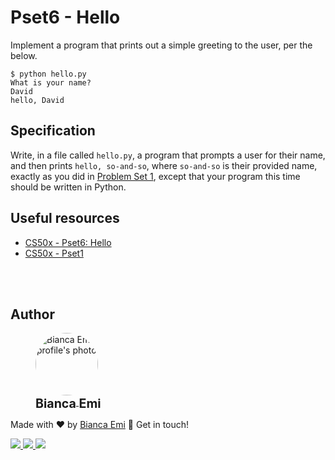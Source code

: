 ﻿# Pset6 - Hello

Implement a program that prints out a simple greeting to the user, per the below.

```
$ python hello.py
What is your name?
David
hello, David
```

## Specification

Write, in a file called `hello.py`, a program that prompts a user for their name, and then prints `hello, so-and-so`, where `so-and-so` is their provided name, exactly as you did in <a href="https://cs50.harvard.edu/x/2022/psets/1/">Problem Set 1</a>, except that your program this time should be written in Python.

## Useful resources

- [CS50x - Pset6: Hello](https://cs50.harvard.edu/x/2022/psets/6/hello/)
- [CS50x - Pset1](https://cs50.harvard.edu/x/2022/psets/1/)

<br /><br />

## Author
<div sytle="display: inline-block;">
    <figure>
        <a href="https://github.com/bemibrando" target="_blank">
            <img style="border-radius: 50%;" src="https://avatars.githubusercontent.com/u/102377919?v=4" width="100px" alt="Bianca Emi profile's photo"> <br />
            <sub style="text-align: center; font-size: 1.4em;"><b>Bianca Emi</b></sub>
        </a>
    </figure>
    <p>Made with ♥ by <a href="https://github.com/bemibrando" target="_blank">Bianca Emi</a> 👋 Get in touch!</p>
    <div align="start">
        <a href="https://www.linkedin.com/in/bianca-emi/" target="_blank">
            <img src="https://img.shields.io/badge/LinkedIn-0077B5?style=for-the-badge&logo=linkedin&logoColor=white">
        </a>   
        <a href="https://twitter.com/bemibrando" target="_blank">
            <img src="https://img.shields.io/badge/Twitter-1DA1F2?style=for-the-badge&logo=twitter&logoColor=white">
        </a>   
        <a href="mailto: bemi.brando@outlook.com">
            <img src="https://img.shields.io/badge/bemi.brando@outlook.com-0078D4?style=for-the-badge&logo=microsoft-outlook&logoColor=white">
        </a><br/>
    </div>
</div>